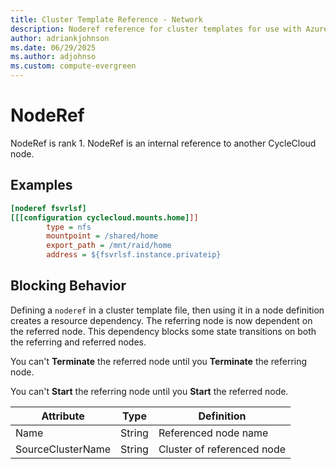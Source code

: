 ```yaml
---
title: Cluster Template Reference - Network
description: Noderef reference for cluster templates for use with Azure CycleCloud
author: adriankjohnson
ms.date: 06/29/2025
ms.author: adjohnso
ms.custom: compute-evergreen
---
```

# NodeRef

NodeRef is rank 1. NodeRef is an internal reference to another CycleCloud node.

## Examples

```ini
[noderef fsvrlsf]
[[[configuration cyclecloud.mounts.home]]]
        type = nfs
        mountpoint = /shared/home
        export_path = /mnt/raid/home
        address = ${fsvrlsf.instance.privateip}
```

## Blocking Behavior

Defining a `noderef` in a cluster template file, then using it in a node definition creates a resource dependency. The referring node is now
dependent on the referred node. This dependency blocks some state transitions on both the referring and referred nodes.

You can't **Terminate** the referred node until you **Terminate** the referring node.

You can't **Start** the referring node until you **Start** the referred node.

Attribute | Type | Definition
------ | ----- | ----------
Name | String | Referenced node name
SourceClusterName | String | Cluster of referenced node
